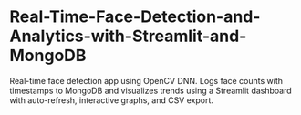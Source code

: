 # Real-Time-Face-Detection-and-Analytics-with-Streamlit-and-MongoDB
Real-time face detection app using OpenCV DNN. Logs face counts with timestamps to MongoDB and visualizes trends using a Streamlit dashboard with auto-refresh, interactive graphs, and CSV export. 
